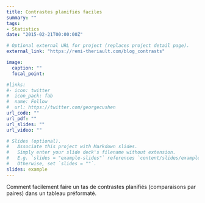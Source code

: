 ```yaml
---
title: Contrastes planifiés faciles
summary: ""
tags:
- Statistics
date: "2015-02-21T00:00:00Z"

# Optional external URL for project (replaces project detail page).
external_link: "https://remi-theriault.com/blog_contrasts"

image:
  caption: ""
  focal_point:

#links:
#- icon: twitter
#  icon_pack: fab
#  name: Follow
#  url: https://twitter.com/georgecushen
url_code: ""
url_pdf: ""
url_slides: ""
url_video: ""

# Slides (optional).
#   Associate this project with Markdown slides.
#   Simply enter your slide deck's filename without extension.
#   E.g. `slides = "example-slides"` references `content/slides/example-slides.md`.
#   Otherwise, set `slides = ""`.
slides: example
---
```


Comment facilement faire un tas de contrastes planifiés (comparaisons par paires) dans un tableau préformaté.
